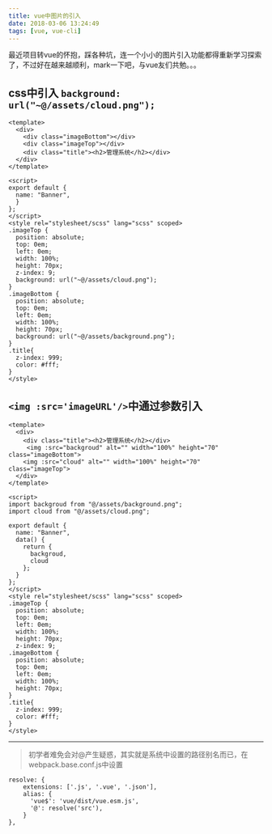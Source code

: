 ```yaml
---
title: vue中图片的引入
date: 2018-03-06 13:24:49
tags: [vue, vue-cli]
---
```


最近项目转vue的怀抱，踩各种坑，连一个小小的图片引入功能都得重新学习探索了，不过好在越来越顺利，mark一下吧，与vue友们共勉。。。
## css中引入 `background: url("~@/assets/cloud.png");`

    <template>
      <div>
        <div class="imageBottom"></div>
        <div class="imageTop"></div>
        <div class="title"><h2>管理系统</h2></div>
      </div>
    </template>

    <script>
    export default {
      name: "Banner",
      }
    };
    </script>
    <style rel="stylesheet/scss" lang="scss" scoped>
    .imageTop {
      position: absolute;
      top: 0em;
      left: 0em;
      width: 100%;
      height: 70px;
      z-index: 9;
      background: url("~@/assets/cloud.png");
    }
    .imageBottom {
      position: absolute;
      top: 0em;
      left: 0em;
      width: 100%;
      height: 70px;
      background: url("~@/assets/background.png");
    }
    .title{
      z-index: 999;
      color: #fff;
    }
    </style>
## `<img :src='imageURL'/>`中通过参数引入

    <template>
      <div>
        <div class="title"><h2>管理系统</h2></div>
         <img :src="backgroud" alt="" width="100%" height="70" class="imageBottom">
        <img :src="cloud" alt="" width="100%" height="70" class="imageTop"> 
      </div>
    </template>

    <script>
    import backgroud from "@/assets/background.png";
    import cloud from "@/assets/cloud.png";

    export default {
      name: "Banner",
      data() {
        return {
          backgroud,
          cloud
        };
      }
    };
    </script>
    <style rel="stylesheet/scss" lang="scss" scoped>
    .imageTop {
      position: absolute;
      top: 0em;
      left: 0em;
      width: 100%;
      height: 70px;
      z-index: 9;
    .imageBottom {
      position: absolute;
      top: 0em;
      left: 0em;
      width: 100%;
      height: 70px;
    }
    .title{
      z-index: 999;
      color: #fff;
    }
    </style>
---
>初学者难免会对@产生疑惑，其实就是系统中设置的路径别名而已，在webpack.base.conf.js中设置

    resolve: {
        extensions: ['.js', '.vue', '.json'],
        alias: {
          'vue$': 'vue/dist/vue.esm.js',
          '@': resolve('src'),
        }
    },